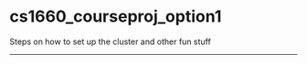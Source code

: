 # cs1660_courseproj_option1<br />
Steps on how to set up the cluster and other fun stuff<br />
__________________________________________________________________________
